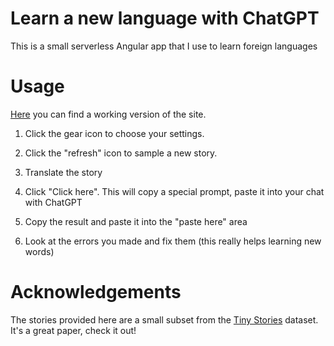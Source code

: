 # Learn a new language with ChatGPT

This is a small serverless Angular app that I use to learn foreign languages

# Usage

[Here](https://maxme1.github.io/tiny-stories/) you can find a working version of the site.

1. Click the gear icon to choose your settings.

2. Click the "refresh" icon to sample a new story.

3. Translate the story

4. Click "Click here". This will copy a special prompt, paste it into your chat with ChatGPT

5. Copy the result and paste it into the "paste here" area

6. Look at the errors you made and fix them (this really helps learning new words)

# Acknowledgements

The stories provided here are a small subset from the [Tiny Stories](https://arxiv.org/abs/2305.07759) dataset. It's a great paper, check it out!
